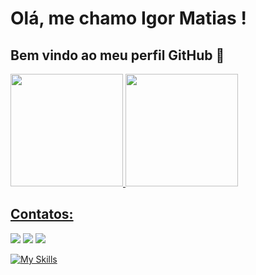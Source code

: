 # Olá, me chamo Igor Matias ! 
## Bem vindo ao meu perfil GitHub 👋

<div>
<a href="https://github.com/IgorMatias04">
<img height="180em" src="https://github-readme-stats.vercel.app/api/top-langs/?username=IgorMatias04&layout=compact&langs_count=7&theme=dracula"/>
<img height="180em" src="https://github-readme-stats.vercel.app/api?username=IgorMatias04&show_icons=true&theme=dracula&include_all_commits=true&count_private=true"/>
</div>

 ## Contatos:

<div>
<a href="https://instagram.com/igormatias__" target="_blank"><img src="https://img.shields.io/badge/-Instagram-%23E4405F?style=for-the-badge&logo=instagram&logoColor=white" target="_blank"></a>
<a href = "mailto:igor.matias@live.com"><img src="https://img.shields.io/badge/Gmail-D14836?style=for-the-badge&logo=gmail&logoColor=white" target="_blank"></a>
<a href="www.linkedin.com/in/igor-matias-339a91233" target="_blank"><img src="https://img.shields.io/badge/-LinkedIn-%230077B5?style=for-the-badge&logo=linkedin&logoColor=white" target="_blank"></a>   
</div>

[![My Skills](https://skillicons.dev/icons?i=j,office,html,css,python,flutter&perline=3)](https://skillicons.dev)
